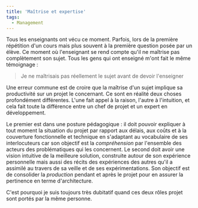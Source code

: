 ```yaml
---
title: 'Maîtrise et expertise'
tags:
  - Management
---
```


Tous les enseignants ont vécu ce moment. Parfois, lors de la première répétition
d'un cours mais plus souvent à la première question posée par un élève. Ce
moment où l'enseignant se rend compte qu'il ne maîtrise pas complètement son
sujet. Tous les gens qui ont enseigné m'ont fait le même témoignage&nbsp;:

> Je ne maîtrisais pas réellement le sujet avant de devoir l'enseigner

<!-- more -->

Une erreur commune est de croire que la maîtrise d'un sujet implique sa
productivité sur un projet le concernant. Ce sont en réalité deux choses
profondément différentes. L'une fait appel à la raison, l'autre à l'intuition,
et cela fait toute la différence entre un chef de projet et un expert en
développement.

Le premier est dans une posture pédagogique&nbsp;: il doit pouvoir expliquer à
tout moment la situation du projet par rapport aux délais, aux coûts et à la
couverture fonctionnelle et technique en s'adaptant au vocabulaire de ses
interlocuteurs car son objectif est la _compréhension_ par l'ensemble des
acteurs des problématiques qui les concernent. Le second doit avoir une vision
intuitive de la meilleure solution, construite autour de son expérience
personnelle mais aussi des récits des expériences des autres qu'il a assimilé au
travers de sa veille et de ses expérimentations. Son objectif est de consolider
la _production_ pendant et après le projet pour en assurer la pertinence en
terme d'architecture.

C'est pourquoi je suis toujours très dubitatif quand ces deux rôles projet sont
portés par la même personne.
